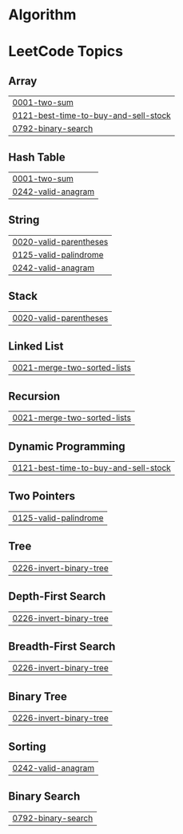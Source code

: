 # Algorithm

<!---LeetCode Topics Start-->
# LeetCode Topics
## Array
|  |
| ------- |
| [0001-two-sum](https://github.com/Jo0Yo0n/Algorithm/tree/master/0001-two-sum) |
| [0121-best-time-to-buy-and-sell-stock](https://github.com/Jo0Yo0n/Algorithm/tree/master/0121-best-time-to-buy-and-sell-stock) |
| [0792-binary-search](https://github.com/Jo0Yo0n/Algorithm/tree/master/0792-binary-search) |
## Hash Table
|  |
| ------- |
| [0001-two-sum](https://github.com/Jo0Yo0n/Algorithm/tree/master/0001-two-sum) |
| [0242-valid-anagram](https://github.com/Jo0Yo0n/Algorithm/tree/master/0242-valid-anagram) |
## String
|  |
| ------- |
| [0020-valid-parentheses](https://github.com/Jo0Yo0n/Algorithm/tree/master/0020-valid-parentheses) |
| [0125-valid-palindrome](https://github.com/Jo0Yo0n/Algorithm/tree/master/0125-valid-palindrome) |
| [0242-valid-anagram](https://github.com/Jo0Yo0n/Algorithm/tree/master/0242-valid-anagram) |
## Stack
|  |
| ------- |
| [0020-valid-parentheses](https://github.com/Jo0Yo0n/Algorithm/tree/master/0020-valid-parentheses) |
## Linked List
|  |
| ------- |
| [0021-merge-two-sorted-lists](https://github.com/Jo0Yo0n/Algorithm/tree/master/0021-merge-two-sorted-lists) |
## Recursion
|  |
| ------- |
| [0021-merge-two-sorted-lists](https://github.com/Jo0Yo0n/Algorithm/tree/master/0021-merge-two-sorted-lists) |
## Dynamic Programming
|  |
| ------- |
| [0121-best-time-to-buy-and-sell-stock](https://github.com/Jo0Yo0n/Algorithm/tree/master/0121-best-time-to-buy-and-sell-stock) |
## Two Pointers
|  |
| ------- |
| [0125-valid-palindrome](https://github.com/Jo0Yo0n/Algorithm/tree/master/0125-valid-palindrome) |
## Tree
|  |
| ------- |
| [0226-invert-binary-tree](https://github.com/Jo0Yo0n/Algorithm/tree/master/0226-invert-binary-tree) |
## Depth-First Search
|  |
| ------- |
| [0226-invert-binary-tree](https://github.com/Jo0Yo0n/Algorithm/tree/master/0226-invert-binary-tree) |
## Breadth-First Search
|  |
| ------- |
| [0226-invert-binary-tree](https://github.com/Jo0Yo0n/Algorithm/tree/master/0226-invert-binary-tree) |
## Binary Tree
|  |
| ------- |
| [0226-invert-binary-tree](https://github.com/Jo0Yo0n/Algorithm/tree/master/0226-invert-binary-tree) |
## Sorting
|  |
| ------- |
| [0242-valid-anagram](https://github.com/Jo0Yo0n/Algorithm/tree/master/0242-valid-anagram) |
## Binary Search
|  |
| ------- |
| [0792-binary-search](https://github.com/Jo0Yo0n/Algorithm/tree/master/0792-binary-search) |
<!---LeetCode Topics End-->